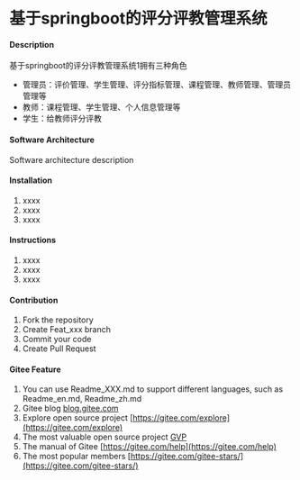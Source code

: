 # 基于springboot的评分评教管理系统

#### Description
基于springboot的评分评教管理系统1拥有三种角色

- 管理员：评价管理、学生管理、评分指标管理、课程管理、教师管理、管理员管理等
- 教师：课程管理、学生管理、个人信息管理等
- 学生：给教师评分评教

#### Software Architecture
Software architecture description

#### Installation

1.  xxxx
2.  xxxx
3.  xxxx

#### Instructions

1.  xxxx
2.  xxxx
3.  xxxx

#### Contribution

1.  Fork the repository
2.  Create Feat_xxx branch
3.  Commit your code
4.  Create Pull Request


#### Gitee Feature

1.  You can use Readme\_XXX.md to support different languages, such as Readme\_en.md, Readme\_zh.md
2.  Gitee blog [blog.gitee.com](https://blog.gitee.com)
3.  Explore open source project [https://gitee.com/explore](https://gitee.com/explore)
4.  The most valuable open source project [GVP](https://gitee.com/gvp)
5.  The manual of Gitee [https://gitee.com/help](https://gitee.com/help)
6.  The most popular members  [https://gitee.com/gitee-stars/](https://gitee.com/gitee-stars/)
